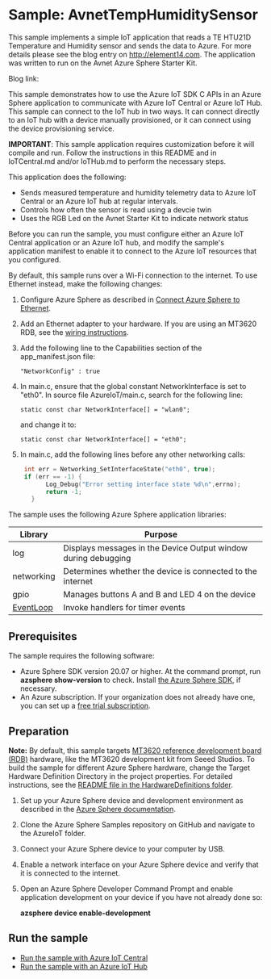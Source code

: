 # Sample: AvnetTempHumiditySensor

This sample implements a simple IoT application that reads a TE HTU21D Temperature and Humidity sensor and sends the data to Azure.  For more details please see the blog entry on http://element14.com.  The application was written to run on the Avnet Azure Sphere Starter Kit.

Blog link:  

This sample demonstrates how to use the Azure IoT SDK C APIs in an Azure Sphere application to communicate with Azure IoT Central or Azure IoT Hub. This sample can connect to the IoT hub in two ways. It can connect directly to an IoT hub with a device manually provisioned, or it can connect using the device provisioning service.

**IMPORTANT**: This sample application requires customization before it will compile and run. Follow the instructions in this README and in IoTCentral.md and/or IoTHub.md to perform the necessary steps.

This application does the following:

- Sends measured temperature and humidity telemetry data to Azure IoT Central or an Azure IoT hub at regular intervals.
- Controls how often the sensor is read using a devcie twin
- Uses the RGB Led on the Avnet Starter Kit to indicate network status


Before you can run the sample, you must configure either an Azure IoT Central application or an Azure IoT hub, and modify the sample's application manifest to enable it to connect to the Azure IoT resources that you configured.

By default, this sample runs over a Wi-Fi connection to the internet. To use Ethernet instead, make the following changes:

1. Configure Azure Sphere as described in [Connect Azure Sphere to Ethernet](https://docs.microsoft.com/azure-sphere/network/connect-ethernet).
1. Add an Ethernet adapter to your hardware. If you are using an MT3620 RDB, see the [wiring instructions](../../HardwareDefinitions/mt3620_rdb/EthernetWiring.md).
1. Add the following line to the Capabilities section of the app_manifest.json file:

   `"NetworkConfig" : true`

1. In main.c, ensure that the global constant NetworkInterface is set to "eth0". In source file AzureIoT/main.c, search for the following line:

   `static const char NetworkInterface[] = "wlan0";`

   and change it to:

   `static const char NetworkInterface[] = "eth0";`

1. In main.c, add the following lines before any other networking calls:

    ```c
     int err = Networking_SetInterfaceState("eth0", true);
     if (err == -1) {
           Log_Debug("Error setting interface state %d\n",errno);
           return -1;
       }
    ```

The sample uses the following Azure Sphere application libraries:

|Library   |Purpose  |
|---------|---------|
|log     |  Displays messages in the Device Output window during debugging  |
| networking | Determines whether the device is connected to the internet |
| gpio | Manages buttons A and B and LED 4 on the device |
| [EventLoop](https://docs.microsoft.com/azure-sphere/reference/applibs-reference/applibs-eventloop/eventloop-overview) | Invoke handlers for timer events |

## Prerequisites

The sample requires the following software:

- Azure Sphere SDK version 20.07 or higher. At the command prompt, run **azsphere show-version** to check. Install [the Azure Sphere SDK](https://docs.microsoft.com/azure-sphere/install/install-sdk), if necessary.
- An Azure subscription. If your organization does not already have one, you can set up a [free trial subscription](https://azure.microsoft.com/free/?v=17.15).

## Preparation

**Note:** By default, this sample targets [MT3620 reference development board (RDB)](https://docs.microsoft.com/azure-sphere/hardware/mt3620-reference-board-design) hardware, like the MT3620 development kit from Seeed Studios. To build the sample for different Azure Sphere hardware, change the Target Hardware Definition Directory in the project properties. For detailed instructions, see the [README file in the HardwareDefinitions folder](../../HardwareDefinitions/README.md).

1. Set up your Azure Sphere device and development environment as described in the [Azure Sphere documentation](https://docs.microsoft.com/azure-sphere/install/overview).
1. Clone the Azure Sphere Samples repository on GitHub and navigate to the AzureIoT folder.
1. Connect your Azure Sphere device to your computer by USB.
1. Enable a network interface on your Azure Sphere device and verify that it is connected to the internet.
1. Open an Azure Sphere Developer Command Prompt and enable application development on your device if you have not already done so:

   **azsphere device enable-development**

## Run the sample

- [Run the sample with Azure IoT Central](./IoTCentral.md)
- [Run the sample with an Azure IoT Hub](./IoTHub.md)
